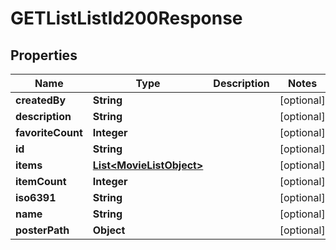 

# GETListListId200Response


## Properties

| Name | Type | Description | Notes |
|------------ | ------------- | ------------- | -------------|
|**createdBy** | **String** |  |  [optional] |
|**description** | **String** |  |  [optional] |
|**favoriteCount** | **Integer** |  |  [optional] |
|**id** | **String** |  |  [optional] |
|**items** | [**List&lt;MovieListObject&gt;**](MovieListObject.md) |  |  [optional] |
|**itemCount** | **Integer** |  |  [optional] |
|**iso6391** | **String** |  |  [optional] |
|**name** | **String** |  |  [optional] |
|**posterPath** | **Object** |  |  [optional] |



